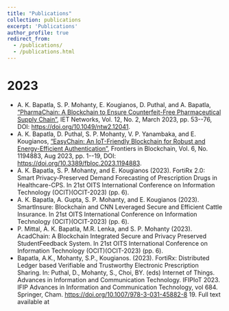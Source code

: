 ```yaml
---
title: "Publications"
collection: publications
excerpt: 'Publications'
author_profile: true
redirect_from: 
  - /publications/
  - /publications.html
---
```

2023
======
- A. K. Bapatla, S. P. Mohanty, E. Kougianos, D. Puthal, and A. Bapatla, [“PharmaChain: A Blockchain to Ensure Counterfeit-Free Pharmaceutical Supply Chain”](https://ietresearch.onlinelibrary.wiley.com/doi/full/10.1049/ntw2.12041), IET Networks, Vol. 12, No. 2, March 2023, pp. 53--76, DOI: https://doi.org/10.1049/ntw2.12041.
- A. K. Bapatla, D. Puthal, S. P. Mohanty, V. P. Yanambaka, and E. Kougianos, [“EasyChain: An IoT-Friendly Blockchain for Robust and Energy-Efficient Authentication”](https://www.frontiersin.org/articles/10.3389/fbloc.2023.1194883/full), Frontiers in Blockchain, Vol. 6, No. 1194883, Aug 2023, pp. 1--19, DOI: https://doi.org/10.3389/fbloc.2023.1194883.
- A. K. Bapatla, S. P. Mohanty, and E. Kougianos (2023). FortiRx 2.0: Smart Privacy-Preserved Demand Forecasting of Prescription Drugs in Healthcare-CPS. In 21st OITS International Conference on Information Technology (OCIT)(OCIT-2023) (pp. 6).
- A. K. Bapatla, A. Gupta, S. P. Mohanty, and E. Kougianos (2023). SmartInsure: Blockchain and CNN Leveraged Secure and Efficient Cattle Insurance. In 21st OITS International Conference on Information Technology (OCIT)(OCIT-2023) (pp. 6).
- P. Mittal, A. K. Bapatla, M.R. Lenka, and S. P. Mohanty (2023). AcadChain: A Blockchain Integrated Secure and Privacy Preserved StudentFeedback System. In 21st OITS International Conference on Information Technology (OCIT)(OCIT-2023) (pp. 6).
- Bapatla, A.K., Mohanty, S.P., Kougianos. (2023). FortiRx: Distributed Ledger based Verifiable and Trustworthy Electronic Prescription Sharing. In: Puthal, D., Mohanty, S., Choi, BY. (eds) Internet of Things. Advances in Information and Communication Technology. IFIPIoT 2023. IFIP Advances in Information and Communication Technology, vol 684. Springer, Cham. https://doi.org/10.1007/978-3-031-45882-8 19. Full text available at 
